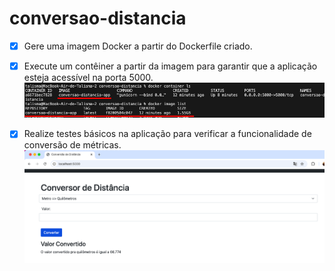 # conversao-distancia

- [x] Gere uma imagem Docker a partir do Dockerfile criado.
- [x] Execute um contêiner a partir da imagem para garantir que a aplicação esteja acessível na porta 5000.
    <img src="assets/terminal.png">

- [x] Realize testes básicos na aplicação para verificar a funcionalidade de conversão de métricas.
    <img src="assets/web_app.png">